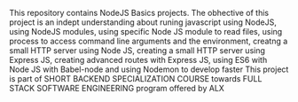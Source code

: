 This repository contains  NodeJS Basics projects. The obhective of this project is an indept understanding about runing javascript using NodeJS, using NodeJS modules, using specific Node JS module to read files, using process to access command line arguments and the environment, creatng a small HTTP server using Node JS, creating a small HTTP server using Express JS, creating advanced routes with Express JS, using ES6 with Node JS with Babel-node and using Nodemon to develop faster
This project is part of SHORT BACKEND SPECIALIZATION COURSE towards FULL STACK SOFTWARE ENGINEERING program offered by ALX
